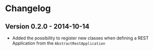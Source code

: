 # Changelog

## Version 0.2.0 - 2014-10-14

- Added the possibility to register new classes when defining a REST Application from the `AbstractRestApplication`
